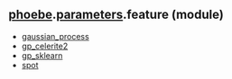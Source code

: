 ## [phoebe](phoebe.md).[parameters](phoebe.parameters.md).feature (module)

* [gaussian_process](phoebe.parameters.feature.gaussian_process.md)
* [gp_celerite2](phoebe.parameters.feature.gp_celerite2.md)
* [gp_sklearn](phoebe.parameters.feature.gp_sklearn.md)
* [spot](phoebe.parameters.feature.spot.md)

